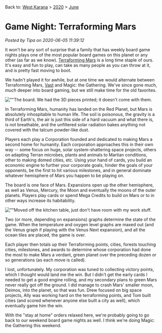 Back to: [West Karana](/posts/westkarana.md) > [2020](/posts/2020/westkarana.md) > [June](./westkarana.md)
# Game Night: Terraforming Mars

*Posted by Tipa on 2020-06-05 11:39:12*


It won't be any sort of surprise that a family that has weekly board game nights plays one of the most popular board games on this planet or any other (as far as we know). [Terraforming Mars](\"https://www.fryxgames.se/games/terraforming-mars/\") is a long time staple of ours. It's easy and fun to play, can take as many people as you can throw at it, and is pretty fast moving to boot.



We hadn't played it for awhile, but at one time we would alternate between Terraforming Mars, [Vast](\"https://boardgamegeek.com/boardgame/170416/vast-crystal-caverns\") and Magic: the Gathering. We've since gone much, *much* deeper into board gaming, but we still make time for the old favorites.



![\"\"](\"https://chasingdings.com/wp-content/uploads/2020/06/board.jpg\")The board. We had the 3D pieces printed; it doesn't come with them.

In Terraforming Mars, humanity has landed on the Red Planet, but Mars is absolutely inhospitable to human life. The soil is poisonous, the gravity is a third of Earth's, the air is just this side of a hard vacuum and what there is, is not breathable, and the unfiltered solar radiation bakes anything not covered with the talcum powder-like dust.



Players each play a Corporation founded and dedicated to making Mars a second home for humanity. Each corporation approaches this in their own way -- some focus on huge, solar system-shattering space projects, others on adapting Terran microbes, plants and animals to Martian conditions, other to making domed cities, etc. Using your hand of cards, you build an economic engine to further your corporate goals, hinder the goals of your opponents, be the first to hit various milestones, and in general dominate whatever hemisphere of Mars you happen to be playing on.



The board is one face of Mars. Expansions open up the other hemisphere, as well as Venus, Mercury, the Moon and eventually the moons of the outer planets. Players play cards or spend Mega Credits to build on Mars or to in other ways increase its habitability.



![\"\"](\"https://chasingdings.com/wp-content/uploads/2020/06/table.jpg\")Moved off the kitchen table, just don't have room with my work stuff.

Two (or more, depending on expansions) graphs determine the state of the game. When the temperature and oxygen level graphs are maxed out (and the Venus graph if playing with the Venus Next expansion), and all the ocean tiles are placed, the game is over.



Each player then totals up their Terraforming points, cities, forests touching cities, milestones, and awards to determine whose corporation had done the most to make Mars a verdant, green planet over the preceding dozen or so generations (as each move is called).



I lost, unfortunately. My corporation was tuned to collecting victory points, which I thought would land me the win. But I didn't get the early cards I needed to get a good engine rolling, and my secondary plans to green Mars never really got off the ground. I did manage to crash Mars' smaller moon, Deimos, into the planet, so that was fun. Drew focused on big space projects, Ally was working hard on the terraforming points, and Tom built cities (and scored whenever anyone else built a city as well), which eventually game him the win.



With the \"stay at home\" orders relaxed here, we're probably going to go back to our weekend board game nights as well. I think we're doing Magic: the Gathering this weekend.



